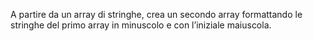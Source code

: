 A partire da un array di stringhe,
crea un secondo array formattando le stringhe del primo array 
in minuscolo e con l’iniziale maiuscola.

